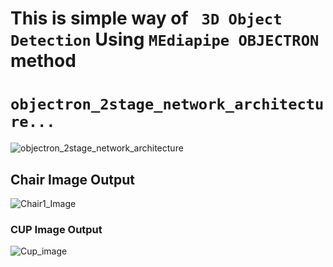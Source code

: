 # This is simple  way of ` 3D Object Detection`  Using `MEdiapipe OBJECTRON`  method

#  `objectron_2stage_network_architecture...`

![objectron_2stage_network_architecture](https://user-images.githubusercontent.com/98689629/190000795-f2ae991d-bc5d-41b0-9b5c-86e5512ccbd3.png)


## Chair Image Output 

![Chair1_Image](https://user-images.githubusercontent.com/98689629/190001163-331a51fb-75c7-482a-b6e8-2e99faad47fb.jpg)


### CUP Image Output


![Cup_image](https://user-images.githubusercontent.com/98689629/190002895-23da5f57-3430-41bd-9a1b-6ad01ea33732.jpg)
